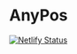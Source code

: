 # AnyPos

[![Netlify Status](https://api.netlify.com/api/v1/badges/e6fbf18e-909d-4c55-a3e4-c025df8c4123/deploy-status)](https://app.netlify.com/sites/anypos/deploys)
